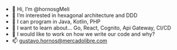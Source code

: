 - 👋 Hi, I’m @hornosgMeli
- 👀 I’m interested in hexagonal architecture and DDD
- 🌱 I can program in Java, Kotlin, PHP
- 🌱 I want to learn about... Go, React, Cognito, Api Gateway, CI/CD
- 💞️ I would like to work on how we write our code and why?
- 📫 gustavo.hornos@mercadolibre.com
<!---
hornosgMeli/hornosgMeli is a ✨ special ✨ repository because its `README.md` (this file) appears on your GitHub profile.
You can click the Preview link to take a look at your changes.
--->
